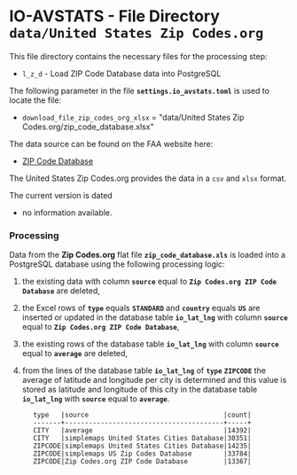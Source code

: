 # IO-AVSTATS - File Directory **`data/United States Zip Codes.org`**

This file directory contains the necessary files for the processing step:

- `l_z_d` - Load ZIP Code Database data into PostgreSQL

The following parameter in the file **`settings.io_avstats.toml`** is used to locate the file: 

- `download_file_zip_codes_org_xlsx` = "data/United States Zip Codes.org/zip_code_database.xlsx"

The data source can be found on the FAA website here:

- [ZIP Code Database](https://www.unitedstateszipcodes.org/zip-code-database/)

The United States Zip Codes.org provides the data in a `csv` and `xlsx` format.

The current version is dated 

- no information available.

### Processing

Data from the **Zip Codes.org** flat file **`zip_code_database.xls`** is loaded into a PostgreSQL database using the following processing logic:

1. the existing data with column **`source`** equal to **`Zip Codes.org ZIP Code Database`** are deleted,

2. the Excel rows of **`type`** equals **`STANDARD`** and **`country`** equals **`US`** are inserted or updated in the database table **`io_lat_lng`** with column **`source`** equal to **`Zip Codes.org ZIP Code Database`**,

3. the existing rows of the database table **`io_lat_lng`** with column **`source`** equal to **`average`** are deleted,

4. from the lines of the database table **`io_lat_lng`** of **`type`** **`ZIPCODE`** the average of latitude and longitude per city is determined and this value is stored as latitude and longitude of this city in the database table **`io_lat_lng`** with **`source`** equal to **`average`**.   

```
      type   |source                                  |count|
      -------+----------------------------------------+-----+
      CITY   |average                                 |14392|
      CITY   |simplemaps United States Cities Database|30351|
      ZIPCODE|simplemaps United States Cities Database|14235|
      ZIPCODE|simplemaps US Zip Codes Database        |33784|
      ZIPCODE|Zip Codes.org ZIP Code Database         |13367|
```
